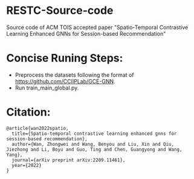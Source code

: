 # RESTC-Source-code
Source code of ACM TOIS accepted paper "Spatio-Temporal Contrastive Learning Enhanced GNNs for Session-based Recommendation"

# Concise Runing Steps:
- Preprocess the datasets following the format of https://github.com/CCIIPLab/GCE-GNN.
- Run train_main_global.py.

# Citation:
```
@article{wan2022spatio,
  title={Spatio-temporal contrastive learning enhanced gnns for session-based recommendation},
  author={Wan, Zhongwei and Wang, Benyou and Liu, Xin and Qiu, Jiezhong and Li, Boyu and Guo, Ting and Chen, Guangyong and Wang, Yang},
  journal={arXiv preprint arXiv:2209.11461},
  year={2022}
}
```
